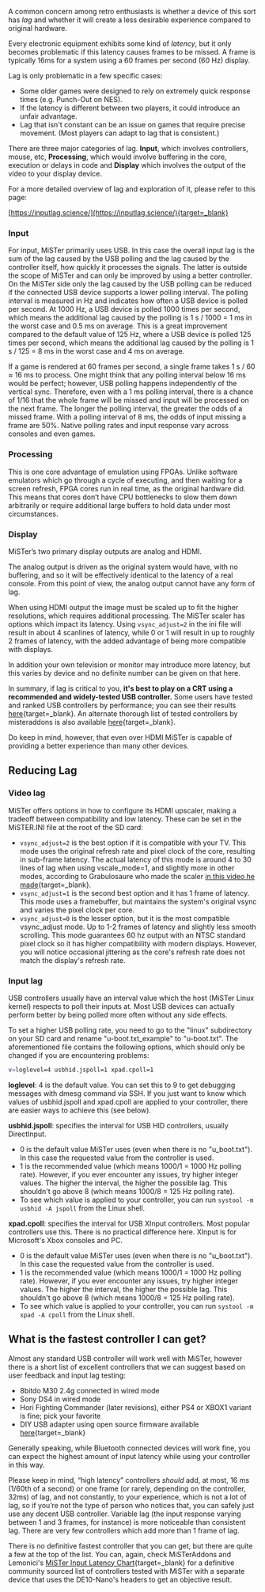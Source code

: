 A common concern among retro enthusiasts is whether a device of this sort has _lag_ and whether it will create a less desirable experience compared to original hardware. 

Every electronic equipment exhibits some kind of _latency_, but it only becomes problematic if this latency causes frames to be missed. A frame is typically 16ms for a system using a 60 frames per second (60 Hz) display.

Lag is only problematic in a few specific cases:

* Some older games were designed to rely on extremely quick response times (e.g. Punch-Out on NES).
* If the latency is different between two players, it could introduce an unfair advantage.
* Lag that isn't constant can be an issue on games that require precise movement. (Most players can adapt to lag that is consistent.)

There are three major categories of lag. **Input**, which involves controllers, mouse, etc, **Processing**, which would involve buffering in the core, execution or delays in code and **Display** which involves the output of the video to your display device.

For a more detailed overview of lag and exploration of it, please refer to this page:

[https://inputlag.science/](https://inputlag.science/){target=_blank}

### Input
For input, MiSTer primarily uses USB. In this case the overall input lag is the sum of the lag caused by the USB polling and the lag caused by the controller itself, how quickly it processes the signals. The latter is outside the scope of MiSTer and can only be improved by using a better controller. On the MiSTer side only the lag caused by the USB polling can be reduced if the connected USB device supports a lower polling interval. The polling interval is measured in Hz and indicates how often a USB device is polled per second. At 1000 Hz, a USB device is polled 1000 times per second, which means the additional lag caused by the polling is 1 s / 1000 = 1 ms in the worst case and 0.5 ms on average. This is a great improvement compared to the default value of 125 Hz, where a USB device is polled 125 times per second, which means the additional lag caused by the polling is 1 s / 125 = 8 ms in the worst case and 4 ms on average.

If a game is rendered at 60 frames per second, a single frame takes 1 s / 60 ≈ 16 ms to process. One might think that any polling interval below 16 ms would be perfect; however, USB polling happens independently of the vertical sync. Therefore, even with a 1 ms polling interval, there is a chance of 1/16 that the whole frame will be missed and input will be processed on the next frame. The longer the polling interval, the greater the odds of a missed frame. With a polling interval of 8 ms, the odds of input missing a frame are 50%. Native polling rates and input response vary across consoles and even games.

### Processing
This is one core advantage of emulation using FPGAs. Unlike software emulators which go through a cycle of executing, and then waiting for a screen refresh, FPGA cores run in real time, as the original hardware did. This means that cores don’t have CPU bottlenecks to slow them down arbitrarily or require additional large buffers to hold data under most circumstances.

### Display
MiSTer’s two primary display outputs are analog and HDMI. 

The analog output is driven as the original system would have, with no buffering, and so it will be effectively identical to the latency of a real console. From this point of view, the analog output cannot have any form of lag. 

When using HDMI output the image must be scaled up to fit the higher resolutions, which requires additional processing. The MiSTer scaler has options which impact its latency. Using `vsync_adjust=2` in the ini file will result in about 4 scanlines of latency, while 0 or 1 will result in up to roughly 2 frames of latency, with the added advantage of being more compatible with displays. 

In addition your own television or monitor may introduce more latency, but this varies by device and no definite number can be given on that here. 

In summary, if lag is critical to you, **it's best to play on a CRT using a recommended and widely-tested USB controller.** Some users have tested and ranked USB controllers by performance; you can see their results [here](https://github.com/eniva/MisSTer_Guides/wiki/USB-Controllers-Performance-Ranking){target=_blank}. An alternate thorough list of tested controllers by misteraddons is also available [here](https://rpubs.com/misteraddons/inputlatency){target=_blank}.

Do keep in mind, however, that even over HDMI MiSTer is capable of providing a better experience than many other devices.

## Reducing Lag

### Video lag

MiSTer offers options in how to configure its HDMI upscaler, making a tradeoff between compatibility and low latency.
These can be set in the MiSTER.INI file at the root of the SD card:

* `vsync_adjust=2` is the best option if it is compatible with your TV. This mode uses the original refresh rate and pixel clock of the core, resulting in sub-frame latency. The actual latency of this mode is around 4 to 30 lines of lag when using vscale_mode=1, and slightly more in other modes, according to Grabulosaure who made the scaler [in this video he made](https://www.youtube.com/watch?v=DYfUZ6PG7H4){target=_blank}.
* `vsync_adjust=1` is the second best option and it has 1 frame of latency. This mode uses a framebuffer, but maintains the system's original vsync and varies the pixel clock per core.
* `vsync_adjust=0` is the lesser option, but it is the most compatible vsync_adjust mode. Up to 1-2 frames of latency and slightly less smooth scrolling. This mode guarantees 60 hz output with an NTSC standard pixel clock so it has higher compatibility with modern displays. However, you will notice occasional jittering as the core's refresh rate does not match the display's refresh rate.

### Input lag

USB controllers usually have an interval value which the host (MiSTer Linux kernel) respects to poll their inputs at. Most USB devices can actually perform better by being polled more often without any side effects.

To set a higher USB polling rate, you need to go to the "linux" subdirectory on your SD card and rename "u-boot.txt_example" to "u-boot.txt". The aforementioned file contains the following options, which should only be changed if you are encountering problems:
```bash
v=loglevel=4 usbhid.jspoll=1 xpad.cpoll=1
```
**loglevel**: 4 is the default value. You can set this to 9 to get debugging messages with dmesg command via SSH. If you just want to know which values of usbhid.jspoll and xpad.cpoll are applied to your controller, there are easier ways to achieve this (see below).

**usbhid.jspoll**: specifies the interval for USB HID controllers, usually DirectInput.

* 0 is the default value MiSTer uses (even when there is no "u_boot.txt"). In this case the requested value from the controller is used.
* 1 is the recommended value (which means 1000/1 = 1000 Hz polling rate). However, if you ever encounter any issues, try higher integer values. The higher the interval, the higher the possible lag. This shouldn't go above 8 (which means 1000/8 = 125 Hz polling rate).
* To see which value is applied to your controller, you can run ```systool -m usbhid -A jspoll``` from the Linux shell.

**xpad.cpoll**: specifies the interval for USB XInput controllers. Most popular controllers use this. There is no practical difference here. XInput is for Microsoft's Xbox consoles and PC.

* 0 is the default value MiSTer uses (even when there is no "u_boot.txt"). In this case the requested value from the controller is used.
* 1 is the recommended value (which means 1000/1 = 1000 Hz polling rate). However, if you ever encounter any issues, try higher integer values. The higher the interval, the higher the possible lag. This shouldn't go above 8 (which means 1000/8 = 125 Hz polling rate).
* To see which value is applied to your controller, you can run ```systool -m xpad -A cpoll``` from the Linux shell.

## What is the fastest controller I can get?

Almost any standard USB controller will work well with MiSTer, however there is a short list of excellent controllers that we can suggest based on user feedback and input lag testing:

* 8bitdo M30 2.4g connected in wired mode
* Sony DS4 in wired mode
* Hori Fighting Commander (later revisions), either PS4 or XBOX1 variant is fine; pick your favorite
* DIY USB adapter using open source firmware available [here](https://github.com/MiSTer-devel/Retro-Controllers-USB-MiSTer){target=_blank}

Generally speaking, while Bluetooth connected devices will work fine, you can expect the highest amount of input latency while using your controller in this way.

Please keep in mind, “high latency” controllers *should* add, at most, 16 ms (1/60th of a second) or one frame (or rarely, depending on the controller, 32ms) of lag, and not constantly, to your experience, which is not a lot of lag, so if you’re not the type of person who notices that, you can safely just use any decent USB controller. Variable lag (the input response varying between 1 and 3 frames, for instance) is more noticeable than consistent lag. There are very few controllers which add more than 1 frame of lag.

There is no definitive fastest controller that you can get, but there are quite a few at the top of the list. You can, again, check MiSTerAddons and Lemonici's [MiSTer Input Latency Chart](https://rpubs.com/misteraddons/inputlatency){target=_blank} for a definitive community sourced list of controllers tested with MiSTer with a separate device that uses the DE10-Nano's headers to get an objective result.
